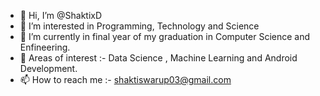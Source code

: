 - 👋 Hi, I’m @ShaktixD
- 👀 I’m interested in Programming, Technology and Science
- 🌱 I’m currently in final year of my graduation in Computer Science and Enfineering.
- 💞️ Areas of interest :- Data Science , Machine Learning and Android Development.
- 📫 How to reach me :- shaktiswarup03@gmail.com

<!---
ShaktixD/ShaktixD is a ✨ special ✨ repository because its `README.md` (this file) appears on your GitHub profile.
You can click the Preview link to take a look at your changes.
--->
